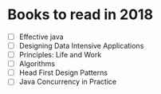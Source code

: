 # Books to read in 2018
-[ ] Effective java
-[ ] Designing Data Intensive Applications
-[ ] Principles: Life and Work
-[ ] Algorithms
-[ ] Head First Design Patterns
-[ ] Java Concurrency in Practice
